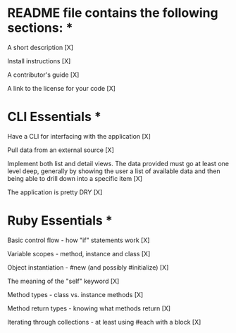 # README file contains the following sections: *

A short description [X]

Install instructions [X]

A contributor's guide [X]

A link to the license for your code [X]

# CLI Essentials *

Have a CLI for interfacing with the application [X]

Pull data from an external source [X]

Implement both list and detail views. The data provided must go at least one level deep, generally by showing
the user a list of available data and then being able to drill down into a specific item [X]

The application is pretty DRY [X]

# Ruby Essentials *

Basic control flow - how "if" statements work [X]

Variable scopes - method, instance and class [X]

Object instantiation - #new (and possibly #initialize) [X]

The meaning of the "self" keyword [X]

Method types - class vs. instance methods [X]

Method return types - knowing what methods return [X]

Iterating through collections - at least using #each with a block [X]
